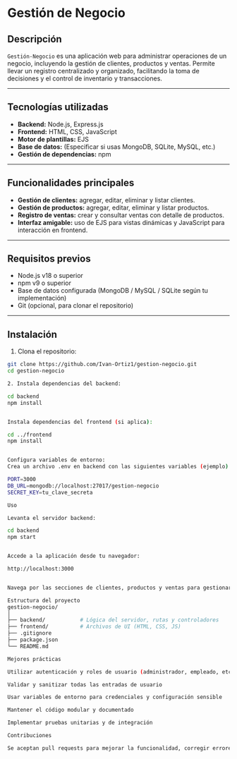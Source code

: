 # Gestión de Negocio

## Descripción
`Gestión-Negocio` es una aplicación web para administrar operaciones de un negocio, incluyendo la gestión de clientes, productos y ventas. Permite llevar un registro centralizado y organizado, facilitando la toma de decisiones y el control de inventario y transacciones.

---

## Tecnologías utilizadas

- **Backend:** Node.js, Express.js
- **Frontend:** HTML, CSS, JavaScript
- **Motor de plantillas:** EJS
- **Base de datos:** (Especificar si usas MongoDB, SQLite, MySQL, etc.)
- **Gestión de dependencias:** npm

---

## Funcionalidades principales

- **Gestión de clientes:** agregar, editar, eliminar y listar clientes.
- **Gestión de productos:** agregar, editar, eliminar y listar productos.
- **Registro de ventas:** crear y consultar ventas con detalle de productos.
- **Interfaz amigable:** uso de EJS para vistas dinámicas y JavaScript para interacción en frontend.

---

## Requisitos previos

- Node.js v18 o superior
- npm v9 o superior
- Base de datos configurada (MongoDB / MySQL / SQLite según tu implementación)
- Git (opcional, para clonar el repositorio)

---

## Instalación

1. Clona el repositorio:
```bash
git clone https://github.com/Ivan-Ortiz1/gestion-negocio.git
cd gestion-negocio

2. Instala dependencias del backend:

cd backend
npm install


Instala dependencias del frontend (si aplica):

cd ../frontend
npm install


Configura variables de entorno:
Crea un archivo .env en backend con las siguientes variables (ejemplo):

PORT=3000
DB_URL=mongodb://localhost:27017/gestion-negocio
SECRET_KEY=tu_clave_secreta

Uso

Levanta el servidor backend:

cd backend
npm start


Accede a la aplicación desde tu navegador:

http://localhost:3000


Navega por las secciones de clientes, productos y ventas para gestionar tu negocio.

Estructura del proyecto
gestion-negocio/
│
├── backend/           # Lógica del servidor, rutas y controladores
├── frontend/          # Archivos de UI (HTML, CSS, JS)
├── .gitignore
├── package.json
└── README.md

Mejores prácticas

Utilizar autenticación y roles de usuario (administrador, empleado, etc.)

Validar y sanitizar todas las entradas de usuario

Usar variables de entorno para credenciales y configuración sensible

Mantener el código modular y documentado

Implementar pruebas unitarias y de integración

Contribuciones

Se aceptan pull requests para mejorar la funcionalidad, corregir errores o añadir nuevas características. Por favor, abre un issue antes de trabajar en cambios significativos.

